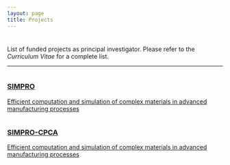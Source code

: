 ```yaml
---
layout: page
title: Projects
---
```


<p style="margin-bottom:1cm;"></p>

<div class="message">
  List of funded projects as principal investigator. Please refer to the <i>Curriculum Vitae</i> for a complete list.
</div>

---

<div class="boxes-section">
  <div class="boxes-container">
    <div class="boxes-box">
      <a class="boxes-link" href="{{ 'projects/simpro.html' | relative_url }}">
        <div class="boxes-image">
          <img src="{{ 'public/extrusion.png' | relative_url }}" alt="">
        </div>
        <div class="boxes-blur">
        </div>
        <div class="boxes-title">
          <h3>SIMPRO</h3>
          <p>Efficient computation and simulation of complex materials in advanced manufacturing processes</p>
        </div>
      </a>
    </div>
    <div class="boxes-box">
      <a class="boxes-link" href="{{ 'projects/simpro_cpca.html' | relative_url }}">
        <div class="boxes-image">
          <img src="{{ 'public/supercomputer.png' | relative_url }}" alt="">
        </div>
        <div class="boxes-blur">
        </div>
        <div class="boxes-title">
          <h3>SIMPRO-CPCA</h3>
          <p>Efficient computation and simulation of complex materials in advanced manufacturing processes</p>
        </div>
      </a>
    </div>
</div>
